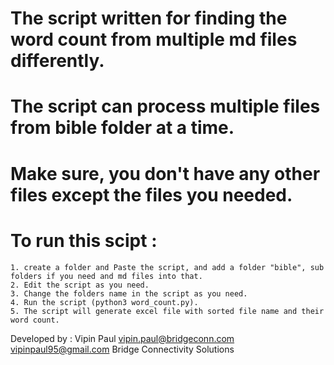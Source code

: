 # The script written for finding the word count from multiple md files differently.

# The script can process multiple files from bible folder at a time.

# Make sure, you don't have any other files except the files you needed. 

# To run this scipt :
	1. create a folder and Paste the script, and add a folder "bible", sub folders if you need and md files into that.
	2. Edit the script as you need.
	3. Change the folders name in the script as you need.
	4. Run the script (python3 word_count.py).
	5. The script will generate excel file with sorted file name and their word count.



Developed by : Vipin Paul 
vipin.paul@bridgeconn.com 
vipinpaul95@gmail.com
Bridge Connectivity Solutions

